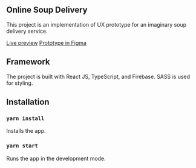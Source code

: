 ## Online Soup Delivery

This project is an implementation of UX prototype for an imaginary soup delivery service.

[Live preview](https://ux-online-soup-delivery.vercel.app/)
[Prototype in Figma](https://www.figma.com/file/BVNNxjzJWyCKvKSEE7sYCA/Online-Soup-Grupp-5?node-id=469%3A136)

## Framework

The project is built with React JS, TypeScript, and Firebase. SASS is used for styling.

## Installation

### `yarn install`
Installs the app.
### `yarn start`
Runs the app in the development mode.